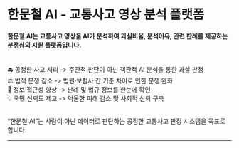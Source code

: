 # 한문철 AI - 교통사고 영상 분석 플랫폼
#### 한문철 AI는 교통사고 영상을 AI가 분석하여 과실비율, 분석이유, 관련 판례를 제공하는 분쟁심의 지원 플랫폼입니다.

<br>
🚘 공정한 사고 처리 -> 주관적 판단이 아닌 객관적 AI 분석을 통한 과실 판정
<br>
⚖️ 법적 분쟁 감소 -> 법원·보험사 간 기준 차이로 인한 분쟁 완화
<br>
🧾 정보 접근성 향상 -> 판례 및 법규 정보를 한눈에 확인
<br>
💡 국민 신뢰도 제고 -> 억울한 피해 감소 및 사회적 신뢰 구축
<br>
<br>

“한문철 AI”는 사람이 아닌 데이터로 판단하는 공정한 교통사고 판정 시스템을 목표로 합니다.

---
